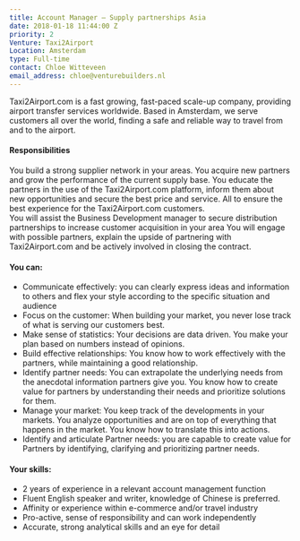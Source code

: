 ```yaml
---
title: Account Manager – Supply partnerships Asia
date: 2018-01-18 11:44:00 Z
priority: 2
Venture: Taxi2Airport
Location: Amsterdam
type: Full-time
contact: Chloe Witteveen
email_address: chloe@venturebuilders.nl
---
```


Taxi2Airport.com is a fast growing, fast-paced scale-up company, providing airport transfer services worldwide. Based in Amsterdam, we serve customers all over the world, finding a safe and reliable way to travel from and to the airport. 

#### Responsibilities
You build a strong supplier network in your areas. You acquire new partners and grow the performance of the current supply base. You educate the partners in the use of the Taxi2Airport.com platform, inform them about new opportunities and secure the best price and service. All to ensure the best experience for the Taxi2Airport.com customers.  
You will assist the Business Development manager to secure distribution partnerships to increase customer acquisition in your area You will engage with possible partners, explain the upside of partnering with Taxi2Airport.com and be actively involved in closing the contract. 

#### You can:
* Communicate effectively: you can clearly express ideas and information to others and flex your style according to the specific situation and audience
* Focus on the customer: When building your market, you never lose track of what is serving our customers best.
* Make sense of statistics: Your decisions are data driven. You make your plan based on numbers instead of opinions. 
* Build effective relationships: You know how to work effectively with the partners, while maintaining a good relationship. 
* Identify partner needs: You can extrapolate the underlying needs from the anecdotal information partners give you. You know how to create value for partners by understanding their needs and prioritize solutions for them.
* Manage your market: You keep track of the developments in your markets. You analyze opportunities and are on top of everything that happens in the market. You know how to translate this into actions. 
* Identify and articulate Partner needs: you are capable to create value for Partners by identifying, clarifying and prioritizing partner needs.
  
#### Your skills:
* 2 years of experience in a relevant account management function
* Fluent English speaker and writer, knowledge of Chinese is preferred.
* Affinity or experience within e-commerce and/or travel industry
* Pro-active, sense of responsibility and can work independently
* Accurate, strong analytical skills and an eye for detail
